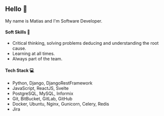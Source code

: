 ## Hello :wave:

My name is Matias and I'm Software Developer.

#### Soft Skills :pushpin:

* Critical thinking, solving problems deducing and understanding the root cause.
* Learning at all times.
* Always part of the team.

#### Tech Stack :computer:
* Python, Django, DjangoRestFramework
* JavaScript, ReactJS, Svelte
* PostgreSQL, MySQL, Informix
* Git, BitBucket, GitLab, GitHub
* Docker, Ubuntu, Nginx, Gunicorn, Celery, Redis
* Jira

<!---
### Contact :mailbox:

Find me in [LinkedIn](https://www.linkedin.com/in/matias-seniquiel/)
--->
<!---
matiseni51/matiseni51 is a ✨ special ✨ repository because its `README.md` (this file) appears on your GitHub profile.
You can click the Preview link to take a look at your changes.
--->
